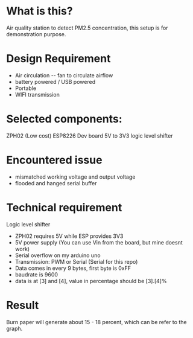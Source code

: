 # What is this?
Air quality station to detect PM2.5 concentration, this setup is for demonstration purpose.


# Design Requirement
- Air circulation
-- fan to circulate airflow
- battery powered / USB powered 
- Portable
- WIFI transmission


# Selected components:
ZPH02 (Low cost)
ESP8226 Dev board
5V to 3V3 logic level shifter


# Encountered issue
- mismatched working voltage and output voltage
- flooded and hanged serial buffer 


# Technical requirement
Logic level shifter
- ZPH02 requires 5V while ESP provides 3V3 
- 5V power supply (You can use Vin from the board, but mine doesnt work)
- Serial overflow on my arduino uno
- Transmission: PWM or Serial (Serial for this repo)
- Data comes in every 9 bytes, first byte is 0xFF
- baudrate is 9600
- data is at [3] and [4], value in percentage should be [3].[4]%


# Result
Burn paper will generate about 15 - 18 percent, which can be refer to the graph.